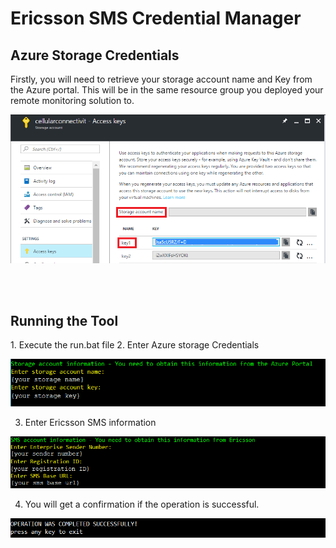 <h1>Ericsson SMS Credential Manager</h1>

<h2>Azure Storage Credentials</h2>

Firstly, you will need to retrieve your storage account name and Key from the Azure portal. This will be in the same 
resource group you deployed your remote monitoring solution to.

![Azure](mdfiles/azure.png)

<br/>
<br/>

<h2>Running the Tool</h2>
1. Execute the run.bat file
2. Enter Azure storage Credentials

![console](mdfiles/storagecreds.png)

3. Enter Ericsson SMS information

![console](mdfiles/ericssoncreds.png)

4. You will get a confirmation if the operation is successful.

![console](mdfiles/complete.png)
